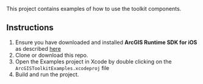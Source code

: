 This project contains examples of how to use the toolkit components.

## Instructions


 1. Ensure you have downloaded and installed __ArcGIS Runtime SDK for iOS__ as described [here](https://developers.arcgis.com/ios/latest/swift/guide/install.htm#ESRI_SECTION1_D57435A2BEBC4D29AFA3A4CAA722506A)
 2. Clone or download this repo. 
 3. Open the Examples project in Xcode by double clicking on the `ArcGISToolkitExamples.xcodeproj` file
 4. Build and run the project. 

